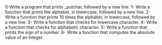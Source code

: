 0-Write a program that prints _putchar, followed by a new line.
1- Write a function that prints the alphabet, in lowercase, followed by a new line.
2- Write a function that prints 10 times the alphabet, in lowercase, followed by a new line.
3- Write a function that checks for lowercase character.
4- Write a function that checks for alphabetic character.
5- Write a function that prints the sign of a number.
6- Write a function that computes the absolute value of an integer.